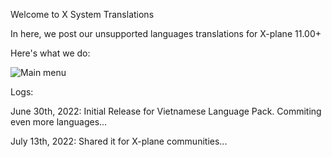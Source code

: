 Welcome to X System Translations

In here, we post our unsupported languages translations for X-plane 11.00+

Here's what we do:

![Main menu](https://user-images.githubusercontent.com/99700363/176628456-6fa18ce8-dfbb-4510-9af2-b85a36194a55.png)


Logs:

June 30th, 2022: Initial Release for Vietnamese Language Pack. Commiting even more languages... 

July 13th, 2022: Shared it for X-plane communities...
